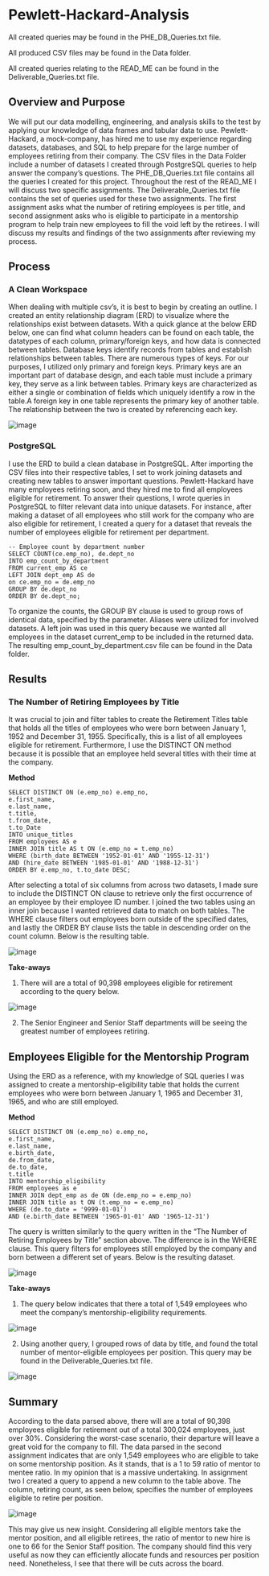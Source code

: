 # Pewlett-Hackard-Analysis

All created queries may be found in the PHE_DB_Queries.txt file.

All produced CSV files may be found in the Data folder.

All created queries relating to the READ_ME can be found in the Deliverable_Queries.txt file.

## Overview and Purpose
We will put our data modelling, engineering, and analysis skills to the test by applying our knowledge of data frames and tabular data to use. Pewlett-Hackard, a mock-company, has hired me to use my experience regarding datasets, databases, and SQL to help prepare for the large number of employees retiring from their company. The CSV files in the Data Folder include a number of datasets I created through PostgreSQL queries to help answer the company’s questions. The PHE_DB_Queries.txt file contains all the queries I created for this project. Throughout the rest of the READ_ME I will discuss two specific assignments. The Deliverable_Queries.txt file contains the set of queries used for these two assignments. The first assignment asks what the number of retiring employees is per title, and second assignment asks who is eligible to participate in a mentorship program to help train new employees to fill the void left by the retirees. I will discuss my results and findings of the two assignments after reviewing my process.

## Process
### A Clean Workspace
When dealing with multiple csv’s, it is best to begin by creating an outline. I created an entity relationship diagram (ERD) to visualize where the relationships exist between datasets. With a quick glance at the below ERD below, one can find what column headers can be found on each table, the datatypes of each column, primary/foreign keys, and how data is connected between tables. Database keys identify records from tables and establish relationships between tables. There are numerous types of keys. For our purposes, I utilized only primary and foreign keys. Primary keys are an important part of database design, and each table must include a primary key, they serve as a link between tables. Primary keys are characterized as either a single or combination of fields which uniquely identify a row in the table.A foreign key in one table represents the primary key of another table. The relationship between the two is created by referencing each key.

![image](https://user-images.githubusercontent.com/68082808/93276418-6ed31c80-f78d-11ea-84a0-7e18f3f242f1.png)


### PostgreSQL
I use the ERD to build a clean database in PostgreSQL. After importing the CSV files into their respective tables, I set to work joining datasets and creating new tables to answer important questions. Pewlett-Hackard have many employees retiring soon, and they hired me to find all employees eligible for retirement. To answer their questions, I wrote queries in PostgreSQL to filter relevant data into unique datasets. For instance, after making a dataset of all employees who still work for the company who are also eligible for retirement, I created a query for a dataset that reveals the number of employees eligible for retirement per department.

```
-- Employee count by department number
SELECT COUNT(ce.emp_no), de.dept_no
INTO emp_count_by_department
FROM current_emp AS ce
LEFT JOIN dept_emp AS de
on ce.emp_no = de.emp_no
GROUP BY de.dept_no
ORDER BY de.dept_no;
```
To organize the counts, the GROUP BY clause is used to group rows of identical data, specified by the parameter. Aliases were utilized for involved datasets. A left join was used in this query because we wanted all employees in the dataset current_emp to be included in the returned data. The resulting emp_count_by_department.csv file can be found in the Data folder.


## Results

### The Number of Retiring Employees by Title

It was crucial to join and filter tables to create the Retirement Titles table that holds all the titles of employees who were born between January 1, 1952 and December 31, 1955. Specifically, this is a list of all employees eligible for retirement.  Furthermore, I use the DISTINCT ON method because it is possible that an employee held several titles with their time at the company.

**Method**

```
SELECT DISTINCT ON (e.emp_no) e.emp_no,
e.first_name,
e.last_name,
t.title,
t.from_date,
t.to_Date
INTO unique_titles
FROM employees AS e
INNER JOIN title AS t ON (e.emp_no = t.emp_no)
WHERE (birth_date BETWEEN '1952-01-01' AND '1955-12-31')
AND (hire_date BETWEEN '1985-01-01' AND '1988-12-31')
ORDER BY e.emp_no, t.to_date DESC;
```

After selecting a total of six columns from across two datasets, I made sure to include the DISTINCT ON clause to retrieve only the first occurrence of an employee by their employee ID number. I joined the two tables using an inner join because I wanted retrieved data to match on both tables. The WHERE clause filters out employees born outside of the specified dates, and lastly the ORDER BY clause lists the table in descending order on the count column. Below is the resulting table.

![image](https://user-images.githubusercontent.com/68082808/93276429-7692c100-f78d-11ea-905a-b939607c20cc.png)


**Take-aways**

1.	There will are a total of 90,398 employees eligible for retirement according to the query below. 
 
![image](https://user-images.githubusercontent.com/68082808/93276434-7c88a200-f78d-11ea-848e-dcedb3d0b4a5.png)


2.	The Senior Engineer and Senior Staff departments will be seeing the greatest number of employees retiring. 


## Employees Eligible for the Mentorship Program

Using the ERD as a reference, with my knowledge of SQL queries I was assigned to create a mentorship-eligibility table that holds the current employees who were born between January 1, 1965 and December 31, 1965, and who are still employed.

**Method**

```
SELECT DISTINCT ON (e.emp_no) e.emp_no,
e.first_name,
e.last_name,
e.birth_date,
de.from_date,
de.to_date,
t.title
INTO mentorship_eligibility
FROM employees as e
INNER JOIN dept_emp as de ON (de.emp_no = e.emp_no)
INNER JOIN title as t ON (t.emp_no = e.emp_no)
WHERE (de.to_date = '9999-01-01')
AND (e.birth_date BETWEEN '1965-01-01' AND '1965-12-31')
```

The query is written similarly to the query written in the “The Number of Retiring Employees by Title” section above. The difference is in the WHERE clause. This query filters for employees still employed by the company and born between a different set of years. Below is the resulting dataset.

![image](https://user-images.githubusercontent.com/68082808/93276445-827e8300-f78d-11ea-8a43-d8e46c000bff.png)


**Take-aways**

1.	The query below indicates that there a total of 1,549 employees who meet the company’s mentorship-eligibility requirements.
 
![image](https://user-images.githubusercontent.com/68082808/93276460-890cfa80-f78d-11ea-8aec-60017ba73263.png)


2.	Using another query, I grouped rows of data by title, and found the total number of mentor-eligible employees per position. This query may be found in the Deliverable_Queries.txt file.
 
 ![image](https://user-images.githubusercontent.com/68082808/93276468-8dd1ae80-f78d-11ea-8f7f-172ae39aa0fa.png)
 
## Summary

According to the data parsed above, there will are a total of 90,398 employees eligible for retirement out of a total 300,024 employees, just over 30%. Considering the worst-case scenario, their departure will leave a great void for the company to fill. The data parsed in the second assignment indicates that are only 1,549 employees who are eligible to take on some mentorship position. As it stands, that is a 1 to 59 ratio of mentor to mentee ratio. In my opinion that is a massive undertaking. In assignment two I created a query to append a new column to the table above. The column, retiring count, as seen below, specifies the number of employees eligible to retire per position.

![image](https://user-images.githubusercontent.com/68082808/93282525-97164780-f79c-11ea-9194-05b6128ec693.png)

This may give us new insight. Considering all eligible mentors take the mentor position, and all eligible retirees, the ratio of mentor to new hire is one to 66 for the Senior Staff position. The company should find this very useful as now they can efficiently allocate funds and resources per position need. Nonetheless, I see that there will be cuts across the board.
